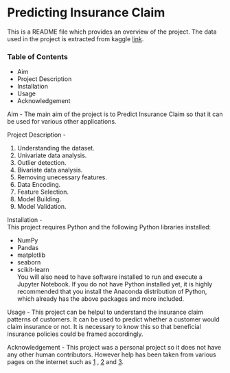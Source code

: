 # Predicting Insurance Claim   
This is a README file which provides an overview of the project. The data used in the project is extracted from kaggle [link](https://www.kaggle.com/datasets/sudhanshu2198/insurance-claim-prediction).  

### Table of Contents  
* Aim
* Project Description
* Installation
* Usage
* Acknowledgement

Aim - The main aim of the project is to Predict Insurance Claim so that it can be used for various other applications.     

Project Description -  

1. Understanding the dataset.    
2. Univariate data analysis.     
3. Outlier detection.     
4. Bivariate data analysis.       
5. Removing unecessary features.    
6. Data Encoding.  
7. Feature Selection.   
8. Model Building.   
9. Model Validation.    
  
Installation -   
This project requires Python and the following Python libraries installed:

* NumPy
* Pandas
* matplotlib
* seaborn
* scikit-learn   
You will also need to have software installed to run and execute a Jupyter Notebook.
If you do not have Python installed yet, it is highly recommended that you install the Anaconda distribution of Python, which already has the above packages and more included.
   
Usage - This project can be helpul to understand the insurance claim patterns of customers. It can be used to predict whether a customer would claim insurance or not. It is necessary to know this so that beneficial insurance policies could be framed accordingly.    
  
Acknowledgement - This project was a personal project so it does not have any other human contributors. However help has been taken from various pages on the internet such as [1](https://www.kaggle.com/code/karansarpal/insurance-data-science-project-ks) , [2](https://www.kaggle.com/code/yasserh/insurance-claim-prediction-top-ml-models) and [3](https://easonlai888.medium.com/tasting-python-machine-learning-insurance-claim-prediction-8775cd0aa926).
